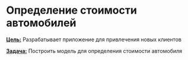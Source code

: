 # Определение стоимости автомобилей

<b><u>Цель:</u></b>
Разрабатывает приложение для привлечения новых клиентов

<b><u>Задача:</u></b> 
Построить модель для определения стоимости автомобиля


